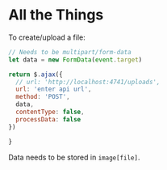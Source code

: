# All the Things

To create/upload a file:

```js
// Needs to be multipart/form-data
let data = new FormData(event.target)

return $.ajax({
  // url: 'http://localhost:4741/uploads',
  url: 'enter api url',
  method: 'POST',
  data,
  contentType: false,
  processData: false
})

}
```

Data needs to be stored in `image[file]`. 
